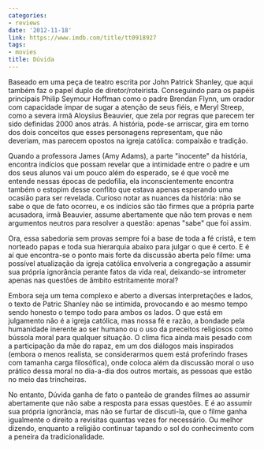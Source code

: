 ```yaml
---
categories:
- reviews
date: '2012-11-18'
link: https://www.imdb.com/title/tt0918927
tags:
- movies
title: Dúvida
---
```


Baseado em uma peça de teatro escrita por John Patrick Shanley, que aqui também faz o papel duplo de diretor/roteirista. Conseguindo para os papéis principais Philip Seymour Hoffman como o padre Brendan Flynn, um orador com capacidade ímpar de sugar a atenção de seus fiéis, e Meryl Streep, como a severa irmã Aloysius Beauvier, que zela por regras que parecem ter sido definidas 2000 anos atrás. A história, pode-se arriscar, gira em torno dos dois conceitos que esses personagens representam, que não deveriam, mas parecem opostos na igreja católica: compaixão e tradição.

Quando a professora James (Amy Adams), a parte "inocente" da história, encontra indícios que possam revelar que a intimidade entre o padre e um dos seus alunos vai um pouco além do esperado, se é que você me entende nessas épocas de pedofilia, ela inconscientemente encontra também o estopim desse conflito que estava apenas esperando uma ocasião para ser revelada. Curioso notar as nuances da história: não se sabe o que de fato ocorreu, e os indícios são tão firmes que a própria parte acusadora, irmã Beauvier, assume abertamente que não tem provas e nem argumentos neutros para resolver a questão: apenas "sabe" que foi assim.

Ora, essa sabedoria sem provas sempre foi a base de toda a fé cristã, e tem norteado papas e toda sua hierarquia abaixo para julgar o que é certo. E é aí que encontra-se o ponto mais forte da discussão aberta pelo filme: uma possível atualização da igreja católica envolveria a congregação a assumir sua própria ignorância perante fatos da vida real, deixando-se intrometer apenas nas questões de âmbito estritamente moral?

Embora seja um tema complexo e aberto a diversas interpretações e lados, o texto de Patric Shanley não se intimida, provocando e ao mesmo tempo sendo honesto o tempo todo para ambos os lados. O que está em julgamento não é a igreja católica, mas nossa fé e razão, a bondade pela humanidade inerente ao ser humano ou o uso da preceitos religiosos como bússola moral para qualquer situação. O clima fica ainda mais pesado com a participação da mãe do rapaz, em um dos diálogos mais inspirados (embora o menos realista, se considerarmos quem está proferindo frases com tamanha carga filosófica), onde coloca além da discussão moral o uso prático dessa moral no dia-a-dia dos outros mortais, as pessoas que estão no meio das trincheiras.

No entanto, Dúvida ganha de fato o panteão de grandes filmes ao assumir abertamente que não sabe a resposta para essas questões. E é ao assumir sua própria ignorância, mas não se furtar de discuti-la, que o filme ganha igualmente o direito a revisitas quantas vezes for necessário. Ou melhor dizendo, enquanto a religião continuar tapando o sol do conhecimento com a peneira da tradicionalidade.